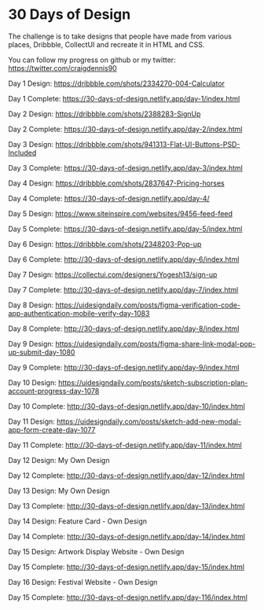 # 30 Days of Design

The challenge is to take designs that people have made from various places, Dribbble, CollectUI and recreate it in HTML and CSS.

You can follow my progress on github or my twitter: https://twitter.com/craigdennis90


Day 1 Design: https://dribbble.com/shots/2334270-004-Calculator

Day 1 Complete: https://30-days-of-design.netlify.app/day-1/index.html

Day 2 Design: https://dribbble.com/shots/2388283-SignUp

Day 2 Complete: https://30-days-of-design.netlify.app/day-2/index.html

Day 3 Design: https://dribbble.com/shots/941313-Flat-UI-Buttons-PSD-Included

Day 3 Complete: https://30-days-of-design.netlify.app/day-3/index.html

Day 4 Design: https://dribbble.com/shots/2837647-Pricing-horses

Day 4 Complete: https://30-days-of-design.netlify.app/day-4/

Day 5 Design: https://www.siteinspire.com/websites/9456-feed-feed

Day 5 Complete: https://30-days-of-design.netlify.app/day-5/index.html

Day 6 Design: https://dribbble.com/shots/2348203-Pop-up

Day 6 Complete: http://30-days-of-design.netlify.app/day-6/index.html

Day 7 Design: https://collectui.com/designers/Yogesh13/sign-up

Day 7 Complete: http://30-days-of-design.netlify.app/day-7/index.html

Day 8 Design: https://uidesigndaily.com/posts/figma-verification-code-app-authentication-mobile-verify-day-1083

Day 8 Complete: http://30-days-of-design.netlify.app/day-8/index.html

Day 9 Design: https://uidesigndaily.com/posts/figma-share-link-modal-pop-up-submit-day-1080

Day 9 Complete: http://30-days-of-design.netlify.app/day-9/index.html

Day 10 Design: https://uidesigndaily.com/posts/sketch-subscription-plan-account-progress-day-1078

Day 10 Complete: http://30-days-of-design.netlify.app/day-10/index.html

Day 11 Design: 
https://uidesigndaily.com/posts/sketch-add-new-modal-app-form-create-day-1077

Day 11 Complete:  http://30-days-of-design.netlify.app/day-11/index.html

Day 12 Design: My Own Design

Day 12 Complete: http://30-days-of-design.netlify.app/day-12/index.html

Day 13 Design: My Own Design

Day 13 Complete: http://30-days-of-design.netlify.app/day-13/index.html

Day 14 Design: Feature Card - Own Design

Day 14 Complete: http://30-days-of-design.netlify.app/day-14/index.html

Day 15 Design: Artwork Display Website - Own Design

Day 15 Complete: http://30-days-of-design.netlify.app/day-15/index.html

Day 16 Design: Festival Website - Own Design

Day 15 Complete: http://30-days-of-design.netlify.app/day-116/index.html







